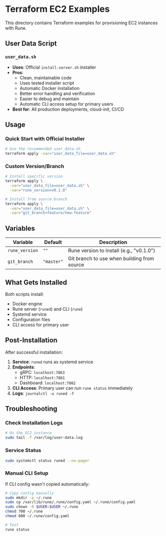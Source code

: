 # Terraform EC2 Examples

This directory contains Terraform examples for provisioning EC2 instances with Rune.

## User Data Script

### `user_data.sh`
- **Uses**: Official `install-server.sh` installer
- **Pros**: 
  - Clean, maintainable code
  - Uses tested installer script
  - Automatic Docker installation
  - Better error handling and verification
  - Easier to debug and maintain
  - Automatic CLI access setup for primary users
- **Best for**: All production deployments, cloud-init, CI/CD

## Usage

### Quick Start with Official Installer
```bash
# Use the recommended user_data.sh
terraform apply -var="user_data_file=user_data.sh"
```

### Custom Version/Branch
```bash
# Install specific version
terraform apply \
  -var="user_data_file=user_data.sh" \
  -var="rune_version=v0.1.0"

# Install from source branch
terraform apply \
  -var="user_data_file=user_data.sh" \
  -var="git_branch=feature/new-feature"
```



## Variables

| Variable | Default | Description |
|----------|---------|-------------|
| `rune_version` | `""` | Rune version to install (e.g., "v0.1.0") |
| `git_branch` | `"master"` | Git branch to use when building from source |

## What Gets Installed

Both scripts install:
- Docker engine
- Rune server (`runed`) and CLI (`rune`)
- Systemd service
- Configuration files
- CLI access for primary user

## Post-Installation

After successful installation:
1. **Service**: `runed` runs as systemd service
2. **Endpoints**: 
   - gRPC: `localhost:7863`
   - HTTP: `localhost:7861`
   - Dashboard: `localhost:7862`
3. **CLI Access**: Primary user can run `rune status` immediately
4. **Logs**: `journalctl -u runed -f`

## Troubleshooting

### Check Installation Logs
```bash
# On the EC2 instance
sudo tail -f /var/log/user-data.log
```

### Service Status
```bash
sudo systemctl status runed --no-pager
```

### Manual CLI Setup
If CLI config wasn't copied automatically:
```bash
# Copy config manually
sudo mkdir -p ~/.rune
sudo cp /var/lib/rune/.rune/config.yaml ~/.rune/config.yaml
sudo chown -R $USER:$USER ~/.rune
chmod 700 ~/.rune
chmod 600 ~/.rune/config.yaml

# Test
rune status
```




